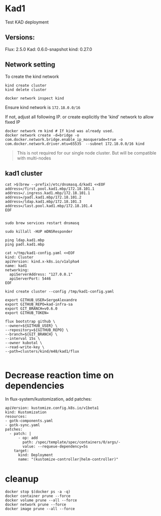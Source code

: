 # Kad1

Test KAD deployment

## Versions:

Flux: 2.5.0
Kad: 0.6.0-snapshot
kind: 0.27.0

## Network setting

To create the kind network

```
kind create cluster
kind delete cluster

docker network inspect kind
```

Ensure kind network is `172.18.0.0/16`

If not, adjust all following IP. or create explicitly the 'kind' network to allow fixed IP

```
docker network rm kind # If kind was already used.
docker network create -d=bridge -o com.docker.network.bridge.enable_ip_masquerade=true -o com.docker.network.driver.mtu=65535  --subnet 172.18.0.0/16 kind
```

> This is not required for our single node cluster. But will be compatible with multi-nodes


## kad1 cluster

```
cat >$(brew --prefix)/etc/dnsmasq.d/kad1 <<EOF
address=/first.pool.kad1.mbp/172.18.101.1 
address=/.ingress.kad1.mbp/172.18.101.1 
address=/padl.kad1.mbp/172.18.101.2 
address=/ldap.kad1.mbp/172.18.101.3 
address=/last.pool.kad1.mbp/172.18.101.4 
EOF


sudo brew services restart dnsmasq

sudo killall -HUP mDNSResponder

ping ldap.kad1.mbp
ping padl.kad1.mbp
```


```
cat >/tmp/kad1-config.yaml <<EOF
kind: Cluster
apiVersion: kind.x-k8s.io/v1alpha4
name: kad1
networking:
  apiServerAddress: "127.0.0.1"
  apiServerPort: 5446
EOF

kind create cluster --config /tmp/kad1-config.yaml
```

```
export GITHUB_USER=SergeAlexandre
export GITHUB_REPO=kad-infra-sa
export GIT_BRANCH=v0.6.0
export GITHUB_TOKEN=

flux bootstrap github \
--owner=${GITHUB_USER} \
--repository=${GITHUB_REPO} \
--branch=${GIT_BRANCH} \
--interval 15s \
--owner kubotal \
--read-write-key \
--path=clusters/kind/m48/kad1/flux


```

# Decrease reaction time on dependencies


In flux-system/kustomization, add patches:

```
apiVersion: kustomize.config.k8s.io/v1beta1
kind: Kustomization
resources:
- gotk-components.yaml
- gotk-sync.yaml
patches:
  - patch: |
      - op: add
        path: /spec/template/spec/containers/0/args/-
        value: --requeue-dependency=5s
    target:
      kind: Deployment
      name: "(kustomize-controller|helm-controller)"

```

# cleanup

```
docker stop $(docker ps -a -q)
docker container prune --force
docker volume prune --all --force
docker network prune --force
docker image prune --all --force



```
